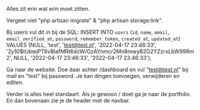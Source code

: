 Alles zit erin wat erin moet zitten.

Vergeet niet "php artisan migrate" & "php artisan storage:link".

Bij users vul dit in bij de SQL:
INSERT INTO `users` (`id`, `name`, `email`, `email_verified_at`, `password`, `remember_token`, `created_at`, `updated_at`) VALUES (NULL, 'test', 'test@test.nl', '2022-04-17 23:46:33', '$2y$10$tUbwjPT6vBIafMRt6dcW/OzAYnmcr2Mn8mwyB2G2YZzrxLbW99Rm2', NULL, '2022-04-17 23:46:33', '2022-04-17 23:46:33');

Ga naar de website. Doe daar achter /dashboard en vul "test@test.nl" bij mail en "test" bij password.
Je kan dingen toevoegen, verwijderen en editen.

Verder is alles heel standaart.
Als je gewoon / doet ga je naar de portfolio. En dan bovenaan zie je de header met de navbar.
